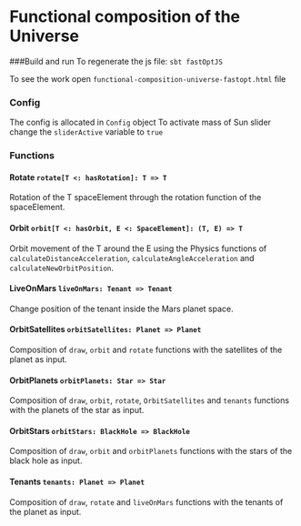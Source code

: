 # Functional composition of the Universe

###Build and run
To regenerate the js file: `sbt fastOptJS`

To see the work open `functional-composition-universe-fastopt.html` file

### Config
The config is allocated in `Config` object
To activate mass of Sun slider change the `sliderActive` variable to `true`

### Functions

#### Rotate `rotate[T <: hasRotation]: T => T`
Rotation of the T spaceElement through the rotation function of the spaceElement.

#### Orbit `orbit[T <: hasOrbit, E <: SpaceElement]: (T, E) => T`
Orbit movement of the T around the E using the Physics functions of `calculateDistanceAcceleration`, `calculateAngleAcceleration` and `calculateNewOrbitPosition`.

#### LiveOnMars `liveOnMars: Tenant => Tenant`
Change position of the tenant inside the Mars planet space.

#### OrbitSatellites `orbitSatellites: Planet => Planet`
Composition of `draw`, `orbit` and `rotate` functions with the satellites of the planet as input.

#### OrbitPlanets `orbitPlanets: Star => Star` 
Composition of `draw`, `orbit`, `rotate`, `OrbitSatellites` and `tenants` functions with the planets of the star as input.

#### OrbitStars `orbitStars: BlackHole => BlackHole`
Composition of `draw`, `orbit` and `orbitPlanets` functions with the stars of the black hole as input.

#### Tenants `tenants: Planet => Planet`
Composition of `draw`, `rotate` and `liveOnMars` functions with the tenants of the planet as input.
